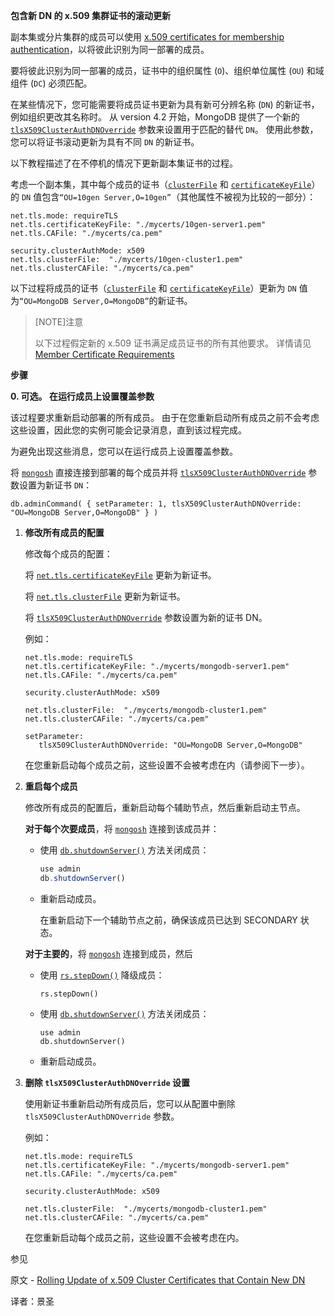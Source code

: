  **包含新 DN 的 x.509 集群证书的滚动更新**

副本集或分片集群的成员可以使用 [x.509 certificates for membership authentication](https://www.mongodb.com/docs/manual/core/security-internal-authentication/#std-label-internal-auth-x509)，以将彼此识别为同一部署的成员。

要将彼此识别为同一部署的成员，证书中的组织属性 (`O`)、组织单位属性 (`OU`) 和域组件 (`DC`) 必须匹配。

在某些情况下，您可能需要将成员证书更新为具有新可分辨名称 (`DN`) 的新证书，例如组织更改其名称时。 从 version 4.2 开始，MongoDB 提供了一个新的 [`tlsX509ClusterAuthDNOverride`](https://www.mongodb.com/docs/manual/reference/parameters/#mongodb-parameter-param.tlsX509ClusterAuthDNOverride) 参数来设置用于匹配的替代 `DN`。 使用此参数，您可以将证书滚动更新为具有不同 `DN` 的新证书。

以下教程描述了在不停机的情况下更新副本集证书的过程。

考虑一个副本集，其中每个成员的证书（[`clusterFile`](https://www.mongodb.com/docs/manual/reference/configuration-options/#mongodb-setting-net.tls.clusterFile) 和 [`certificateKeyFile`](https://www.mongodb.com/docs/manual/reference/configuration-options/#mongodb-setting-net.tls.certificateKeyFile)）的 `DN` 值包含`“OU=10gen Server,O=10gen”`（其他属性不被视为比较的一部分）：

```properties
net.tls.mode: requireTLS
net.tls.certificateKeyFile: "./mycerts/10gen-server1.pem"
net.tls.CAFile: "./mycerts/ca.pem"

security.clusterAuthMode: x509
net.tls.clusterFile:  "./mycerts/10gen-cluster1.pem"
net.tls.clusterCAFile: "./mycerts/ca.pem"
```

以下过程将成员的证书（[`clusterFile`](https://www.mongodb.com/docs/manual/reference/configuration-options/#mongodb-setting-net.tls.clusterFile) 和 [`certificateKeyFile`](https://www.mongodb.com/docs/manual/reference/configuration-options/#mongodb-setting-net.tls.certificateKeyFile)）更新为 `DN` 值为`“OU=MongoDB Server,O=MongoDB”`的新证书。

>[NOTE]注意
>
>以下过程假定新的 x.509 证书满足成员证书的所有其他要求。 详情请见[Member Certificate Requirements](https://www.mongodb.com/docs/manual/core/security-x.509/#std-label-x509-member-certificate-requirements)

**步骤**

**0. 可选。 在运行成员上设置覆盖参数**

该过程要求重新启动部署的所有成员。 由于在您重新启动所有成员之前不会考虑这些设置，因此您的实例可能会记录消息，直到该过程完成。

为避免出现这些消息，您可以在运行成员上设置覆盖参数。

将 [`mongosh`](https://www.mongodb.com/docs/mongodb-shell/#mongodb-binary-bin.mongosh) 直接连接到部署的每个成员并将 [`tlsX509ClusterAuthDNOverride`](https://www.mongodb.com/docs/manual/reference/parameters/#mongodb-parameter-param.tlsX509ClusterAuthDNOverride) 参数设置为新证书 `DN`：

```shell
db.adminCommand( { setParameter: 1, tlsX509ClusterAuthDNOverride: "OU=MongoDB Server,O=MongoDB" } )
```

1. **修改所有成员的配置**

   修改每个成员的配置：

   将 [`net.tls.certificateKeyFile`](https://www.mongodb.com/docs/manual/reference/configuration-options/#mongodb-setting-net.tls.certificateKeyFile) 更新为新证书。

   将 [`net.tls.clusterFile`](https://www.mongodb.com/docs/manual/reference/configuration-options/#mongodb-setting-net.tls.clusterFile) 更新为新证书。

   将 [`tlsX509ClusterAuthDNOverride`](https://www.mongodb.com/docs/manual/reference/parameters/#mongodb-parameter-param.tlsX509ClusterAuthDNOverride) 参数设置为新的证书 DN。

   例如：

   ```properties
   net.tls.mode: requireTLS
   net.tls.certificateKeyFile: "./mycerts/mongodb-server1.pem"
   net.tls.CAFile: "./mycerts/ca.pem"
   
   security.clusterAuthMode: x509
   
   net.tls.clusterFile:  "./mycerts/mongodb-cluster1.pem"
   net.tls.clusterCAFile: "./mycerts/ca.pem"
   
   setParameter:
      tlsX509ClusterAuthDNOverride: "OU=MongoDB Server,O=MongoDB"
   ```

   在您重新启动每个成员之前，这些设置不会被考虑在内（请参阅下一步）。

2. **重启每个成员**

   修改所有成员的配置后，重新启动每个辅助节点，然后重新启动主节点。

   **对于每个次要成员**，将 [`mongosh`](https://www.mongodb.com/docs/mongodb-shell/#mongodb-binary-bin.mongosh) 连接到该成员并：

   - 使用 [`db.shutdownServer()`](https://www.mongodb.com/docs/manual/reference/method/db.shutdownServer/#mongodb-method-db.shutdownServer) 方法关闭成员：

     ```javascript
     use admin
     db.shutdownServer()
     ```

   - 重新启动成员。

     在重新启动下一个辅助节点之前，确保该成员已达到 SECONDARY 状态。

   **对于主要的**，将  [`mongosh`](https://www.mongodb.com/docs/mongodb-shell/#mongodb-binary-bin.mongosh) 连接到成员，然后

   - 使用 [`rs.stepDown()`](https://www.mongodb.com/docs/manual/reference/method/rs.stepDown/#mongodb-method-rs.stepDown) 降级成员：

     ```shell
     rs.stepDown()
     ```

   - 使用 [`db.shutdownServer()`](https://www.mongodb.com/docs/manual/reference/method/db.shutdownServer/#mongodb-method-db.shutdownServer) 方法关闭成员：

     ```shell
     use admin
     db.shutdownServer()
     ```

   - 重新启动成员。

3. **删除 `tlsX509ClusterAuthDNOverride` 设置**

   使用新证书重新启动所有成员后，您可以从配置中删除 `tlsX509ClusterAuthDNOverride` 参数。

   例如：

   ```properties
   net.tls.mode: requireTLS
   net.tls.certificateKeyFile: "./mycerts/mongodb-server1.pem"
   net.tls.CAFile: "./mycerts/ca.pem"
   
   security.clusterAuthMode: x509
   
   net.tls.clusterFile:  "./mycerts/mongodb-cluster1.pem"
   net.tls.clusterCAFile: "./mycerts/ca.pem"
   ```

   在您重新启动每个成员之前，这些设置不会被考虑在内。

 参见

原文 - [Rolling Update of x.509 Cluster Certificates that Contain New DN]( https://docs.mongodb.com/manual/tutorial/rotate-x509-membership-certificates/ )

译者：景圣
